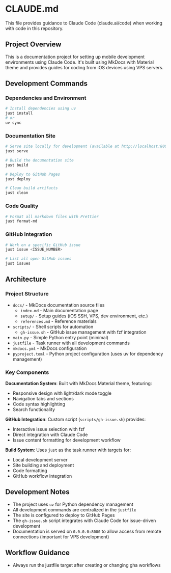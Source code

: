 # CLAUDE.md

This file provides guidance to Claude Code (claude.ai/code) when working with code in this repository.

## Project Overview

This is a documentation project for setting up mobile development environments using Claude Code. It's built using MkDocs with Material theme and provides guides for coding from iOS devices using VPS servers.

## Development Commands

### Dependencies and Environment

```bash
# Install dependencies using uv
just install
# or
uv sync
```

### Documentation Site

```bash
# Serve site locally for development (available at http://localhost:8000)
just serve

# Build the documentation site
just build

# Deploy to GitHub Pages
just deploy

# Clean build artifacts
just clean
```

### Code Quality

```bash
# Format all markdown files with Prettier
just format-md
```

### GitHub Integration

```bash
# Work on a specific GitHub issue
just issue <ISSUE_NUMBER>

# List all open GitHub issues
just issues
```

## Architecture

### Project Structure

- `docs/` - MkDocs documentation source files
  - `index.md` - Main documentation page
  - `setup/` - Setup guides (iOS SSH, VPS, dev environment, etc.)
  - `references.md` - Reference materials
- `scripts/` - Shell scripts for automation
  - `gh-issue.sh` - GitHub issue management with fzf integration
- `main.py` - Simple Python entry point (minimal)
- `justfile` - Task runner with all development commands
- `mkdocs.yml` - MkDocs configuration
- `pyproject.toml` - Python project configuration (uses uv for dependency management)

### Key Components

**Documentation System**: Built with MkDocs Material theme, featuring:

- Responsive design with light/dark mode toggle
- Navigation tabs and sections
- Code syntax highlighting
- Search functionality

**GitHub Integration**: Custom script (`scripts/gh-issue.sh`) provides:

- Interactive issue selection with fzf
- Direct integration with Claude Code
- Issue content formatting for development workflow

**Build System**: Uses `just` as the task runner with targets for:

- Local development server
- Site building and deployment
- Code formatting
- GitHub workflow integration

## Development Notes

- The project uses `uv` for Python dependency management
- All development commands are centralized in the `justfile`
- The site is configured to deploy to GitHub Pages
- The `gh-issue.sh` script integrates with Claude Code for issue-driven development
- Documentation is served on `0.0.0.0:8000` to allow access from remote connections (important for VPS development)

## Workflow Guidance

- Always run the justfile target after creating or changing gha workflows